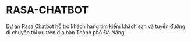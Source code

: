 # RASA-CHATBOT
Dự án Rasa Chatbot hỗ trợ khách hàng tìm kiếm khách sạn và tuyến đường di chuyển tối ưu trên địa bàn Thành phố Đà Nẵng
